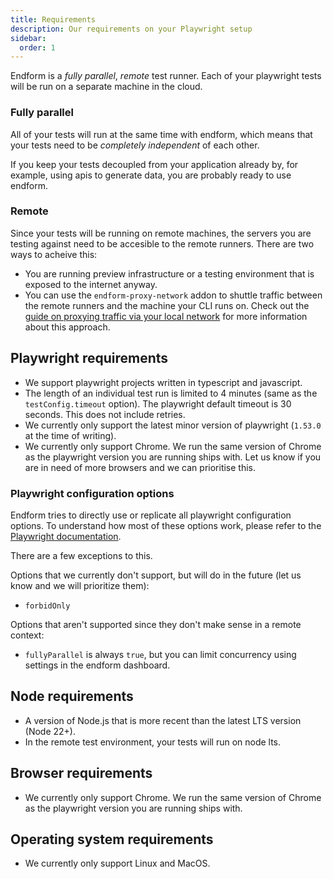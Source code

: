```yaml
---
title: Requirements
description: Our requirements on your Playwright setup
sidebar:
  order: 1
---
```


Endform is a _fully parallel_, _remote_ test runner.
Each of your playwright tests will be run on a separate machine in the cloud.

### Fully parallel

All of your tests will run at the same time with endform, which means that your tests need to be _completely independent_ of each other.

If you keep your tests decoupled from your application already by, for example, using apis to generate data, you are probably ready to use endform.

### Remote

Since your tests will be running on remote machines, the servers you are testing against need to be accesible to the remote runners.
There are two ways to acheive this:

- You are running preview infrastructure or a testing environment that is exposed to the internet anyway.
- You can use the `endform-proxy-network` addon to shuttle traffic between the remote runners and the machine your CLI runs on. Check out the [guide on proxying traffic via your local network](/docs/guides/proxy-via-local) for more information about this approach.

## Playwright requirements

- We support playwright projects written in typescript and javascript.
- The length of an individual test run is limited to 4 minutes (same as the `testConfig.timeout` option). The playwright default timeout is 30 seconds. This does not include retries.
- We currently only support the latest minor version of playwright (`1.53.0` at the time of writing).
- We currently only support Chrome. We run the same version of Chrome as the playwright version you are running ships with. Let us know if you are in need of more browsers and we can prioritise this.

### Playwright configuration options

Endform tries to directly use or replicate all playwright configuration options.
To understand how most of these options work, please refer to the [Playwright documentation](https://playwright.dev/docs/test-configuration).

There are a few exceptions to this.

Options that we currently don't support, but will do in the future (let us know and we will prioritize them):

- `forbidOnly`

Options that aren't supported since they don't make sense in a remote context:

- `fullyParallel` is always `true`, but you can limit concurrency using settings in the endform dashboard.

## Node requirements

- A version of Node.js that is more recent than the latest LTS version (Node 22+).
- In the remote test environment, your tests will run on node lts.

## Browser requirements

- We currently only support Chrome. We run the same version of Chrome as the playwright version you are running ships with.

## Operating system requirements

- We currently only support Linux and MacOS.
